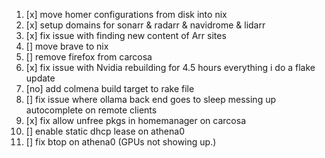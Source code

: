 1. [x] move homer configurations from disk into nix
2. [x] setup domains for sonarr & radarr & navidrome & lidarr
3. [x] fix issue with finding new content of Arr sites
4. [] move brave to nix
5. [] remove firefox from carcosa
6. [x] fix issue with Nvidia rebuilding for 4.5 hours everything i do a flake update
7. [no] add colmena build target to rake file
8. [] fix issue where ollama back end goes to sleep messing up autocomplete on remote clients
9. [x] fix allow unfree pkgs in homemanager on carcosa
10. [] enable static dhcp lease on athena0
11. [] fix btop on athena0 (GPUs not showing up.)